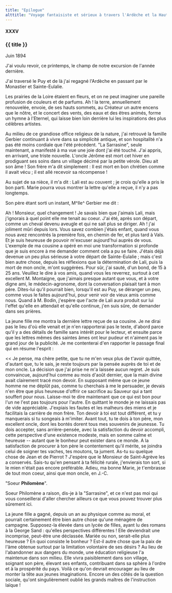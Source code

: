 ```yaml
---
title: "Epilogue"
alttitle: "Voyage fantaisiste et sérieux à travers l'Ardèche et la Haute-Loire"
---
```


#### XXXV

### {{ title }}

<div class="end">

Juin 1894

</div>

J'ai voulu revoir, ce printemps, le champ de notre excursion de l'année
dernière.

J'ai traversé le Puy et de là j'ai regagné l'Ardèche en passant par le Monastier
et Sainte-Eulalie.

Les prairies de la Loire étaient en fleurs, et on ne peut imaginer une pareille
profusion de couleurs et de parfums. Ah ! la terre, annuellement renouvelée,
envoie, de ses hauts sommets, au Créateur un autre encens que le nôtre, et le
concert des vents, des eaux et des êtres animés, forme un hymne à l'Eternel, qui
laisse bien loin derrière lui les inspirations des plus célèbres artistes.

Au milieu de ce grandiose office religieux de la nature, j'ai retrouvé la
famille Gerbier continuant à vivre dans sa simplicité antique, et son
hospitalité n'a pas été moins cordiale que l'été précédent. "La Sarrasine",
seule maintenant, a manifesté à ma vue une joie dont j'ai été touché. J'ai
appris, en arrivant, une triste nouvelle. L'oncle Jérôme est mort cet hiver en
prodiguant ses soins dans un village décimé par la petite vérole. Dieu ait son
âme ! Son frère m'a dit simplement : Il est mort en bon chrétien comme il avait
vécu ; il est allé recevoir sa récompense !

Au sujet de sa nièce, il m'a dit : Lali est au couvent ; je crois qu'elle a pris
le bon parti. Marie pourra vous montrer la lettre qu'elle a reçue, il n'y a pas
longtemps.

Son père étant sorti un instant, M^lle^ Gerbier me dit :

Ah ! Monsieur, quel changement ! Je savais bien que j'aimais Lali, mais
j'ignorais à quel point elle me tenait au coeur. J'ai été, après son départ,
comme un cheval devenu aveugle et qui ne sait plus se diriger. Ah ! j'ai
joliment mûri depuis lors. Vous savez combien j'étais enfant, quand vous nous
avez rencontrés la première fois, en chemin de fer, et plus tard à Vals. Et je
suis heureuse de pouvoir m'excuser aujourd'hui auprès de vous. L'exemple de ma
cousine a opéré en moi une transformation si profonde que je suis encore à me
demander comment cela a pu se faire. J'étais déjà devenue un peu plus sérieuse à
votre départ de Sainte-Eulalie ; mais c'est bien autre chose, depuis les
réflexions que la détermination de Lali, puis la mort de mon oncle, m'ont
suggérées. Pour sûr, j'ai sauté, d'un bond, de 15 à 25 ans. Veuillez le dire à
vos amis, quand vous les reverrez, surtout à cet excellent M. Montaigne, que
j'aimais presque autant que vous, et à votre digne ami, le médecin-agronome,
dont la conversation plaisait tant à mon père. Dites-lui qu'il pourrait bien,
lorsqu'il est au Puy, se déranger un peu, comme vous le faites aujourd'hui, pour
venir voir de vieux amis comme nous. Quand à M. Bodin, j'espère que l'acte de
Lali aura produit sur lui l'effet qu'elle en attendait et qu'elle continue, j'en
suis sûre, de demander dans ses prières.

La jeune fille me montra la dernière lettre reçue de sa cousine. Je ne dirai pas
le lieu d'où elle venait et je n'en rapporterai pas le texte, d'abord parce
qu'il y a des détails de famille sans intérêt pour le lecteur, et ensuite parce
que les lettres mêmes des saintes âmes ont leur pudeur et n'aiment pas le grand
jour de la publicité. Je me contenterai d'en rapporter le passage final qui en
résume l'esprit :

<< Je pense, ma chère petite, que tu ne m'en veux plus de t'avoir quittée,
d'autant que, tu le sais, je reste toujours par la pensée auprès de toi et de
mon oncle. La décision que j'ai prise ne m'a laissée aucun regret. Je suis
convaincue, aujourd'hui comme au mois d'août dernier, que la main divine avait
clairement tracé mon devoir. En supposant même que ce jeune homme ne me déplût
pas, comme tu cherchais à me le persuader, je devais n'en être que plus heureuse
d'offrir ce sacrifice au Sauveur qui a tant souffert pour nous. Laisse-moi te
dire maintenant que ce qui est bon pour l'un ne l'est pas toujours pour l'autre.
En quittant le monde je ne laissais pas de vide appréciable. J'expiais les
fautes et les malheurs des miens et je facilitais la carrière de mon frère. Ton
devoir à toi est tout différent, et tu y manquerais si tu songeais à m'imiter.
Avant tout, tu te dois à ton père, mon excellent oncle, dont les bontés dorent
tous mes souvenirs de jeunesse. Tu dois accepter, sans arrière-pensée, avec la
satisfaction du devoir accompli, cette perspective d'une existence modeste, mais
en somme calme et heureuse -- autant que le bonheur peut exister dans ce monde.
A la satisfaction de procurer à ton père le contentement qu'il mérite, se
joindra celui de soigner tes vaches, tes moutons, ta jument. As-tu su quelque
chose de Jean et de Pierrot ? J'espère que le Monsieur de Saint-Agrève les a
conservés. Sais-tu qu'en pensant à ta félicité rurale, j'envierais ton sort, si
le mien n'était pas encore préférable. Adieu, ma bonne Marie, je t'embrasse de
tout mon coeur, ainsi que mon oncle, en J.-C.

<div class="end">

"Soeur **Philomène**".

</div>

Soeur Philomène a raison, dis-je à la "Sarrasine", et ce n'est pas moi qui vous
conseillerai d'aller chercher ailleurs ce que vous pouvez trouver plus sûrement
ici.

La jeune fille a gagné, depuis un an au physique comme au moral, et pourrait
certainement être bien autre chose qu'une ménagère de campagne. Supposez-la
élevée dans un lycée de filles, ayant lu des romans à la George Sand : qu'elles
perspectives différentes ! Elle deviendrait une incomprise, peut-être une
déclassée. Mariée ou non, serait-elle plus heureuse ? En quoi consiste le
bonheur ? Est-il autre chose que la paix de l'âme obtenue surtout par la
limitation volontaire de ses désirs ? Au lieu de l'abandonner aux dangers du
monde, une éducation religieuse l'a maintenue dans son milieu. Elle vivra
paisiblement dans son village, soignant son père, élevant ses enfants,
contribuant dans sa sphère à l'ordre et à la prospérité du pays. Voilà ce qu'on
devrait encourager au lieu de monter la tête aux jeunes imaginations. Encore un
des côtés de la question sociale, qu'ont singulièrement oublié les grands
maîtres de l'instruction laïque !
